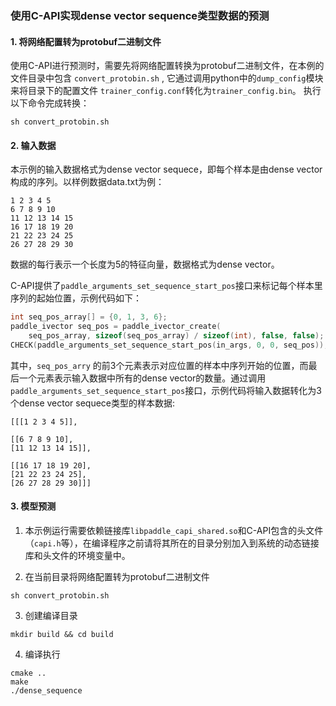 ### 使用C-API实现dense vector sequence类型数据的预测

#### 1. 将网络配置转为protobuf二进制文件
使用C-API进行预测时，需要先将网络配置转换为protobuf二进制文件，在本例的文件目录中包含 ```convert_protobin.sh``` , 它通过调用python中的```dump_config```模块来将目录下的配置文件 ```trainer_config.conf```转化为```trainer_config.bin```。 执行以下命令完成转换：
```shell
sh convert_protobin.sh
```

#### 2. 输入数据
本示例的输入数据格式为dense vector sequece，即每个样本是由dense vector构成的序列。以样例数据data.txt为例：
```
1 2 3 4 5
6 7 8 9 10
11 12 13 14 15
16 17 18 19 20
21 22 23 24 25
26 27 28 29 30
```
数据的每行表示一个长度为5的特征向量，数据格式为dense vector。

C-API提供了```paddle_arguments_set_sequence_start_pos```接口来标记每个样本里序列的起始位置，示例代码如下：
```c
int seq_pos_array[] = {0, 1, 3, 6};
paddle_ivector seq_pos = paddle_ivector_create(
    seq_pos_array, sizeof(seq_pos_array) / sizeof(int), false, false);
CHECK(paddle_arguments_set_sequence_start_pos(in_args, 0, 0, seq_pos));
```

其中，``` seq_pos_arry ``` 的前3个元素表示对应位置的样本中序列开始的位置，而最后一个元素表示输入数据中所有的dense vector的数量。通过调用```paddle_arguments_set_sequence_start_pos```接口，示例代码将输入数据转化为3个dense vector sequece类型的样本数据:

```
[[[1 2 3 4 5]],

[[6 7 8 9 10],
[11 12 13 14 15]],

[[16 17 18 19 20],
[21 22 23 24 25],
[26 27 28 29 30]]]
```

#### 3. 模型预测
1. 本示例运行需要依赖链接库```libpaddle_capi_shared.so```和C-API包含的头文件（```capi.h```等），在编译程序之前请将其所在的目录分别加入到系统的动态链接库和头文件的环境变量中。

2. 在当前目录将网络配置转为protobuf二进制文件
```
sh convert_protobin.sh
```
3. 创建编译目录
```
mkdir build && cd build
```
4. 编译执行
```
cmake ..
make
./dense_sequence
```

